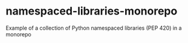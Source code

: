 # namespaced-libraries-monorepo
Example of a collection of Python namespaced libraries (PEP 420) in a monorepo
